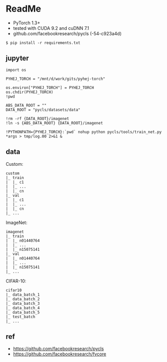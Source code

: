 # ReadMe
* PyTorch 1.3+
* tested with CUDA 9.2 and cuDNN 7.1
* github.com/facebookresearch/pycls (-54-c923a4d)

```
$ pip install -r requirements.txt
```

## jupyter
```
import os

PYHEJ_TORCH = "/mnt/d/work/gits/pyhej-torch"

os.environ["PYHEJ_TORCH"] = PYHEJ_TORCH
os.chdir(PYHEJ_TORCH)
!pwd

ABS_DATA_ROOT = ""
DATA_ROOT = "pycls/datasets/data"

!rm -rf {DATA_ROOT}/imagenet
!ln -s {ABS_DATA_ROOT} {DATA_ROOT}/imagenet

!PYTHONPATH={PYHEJ_TORCH}:`pwd` nohup python pycls/tools/train_net.py *args > tmp/log.00 2>&1 &
```

## data
Custom:
```
custom
|_ train
|  |_ c1
|  |_ ...
|  |_ cn
|_ val
|  |_ c1
|  |_ ...
|  |_ cn
|_ ...
```

ImageNet:
```
imagenet
|_ train
|  |_ n01440764
|  |_ ...
|  |_ n15075141
|_ val
|  |_ n01440764
|  |_ ...
|  |_ n15075141
|_ ...
```

CIFAR-10:
```
cifar10
|_ data_batch_1
|_ data_batch_2
|_ data_batch_3
|_ data_batch_4
|_ data_batch_5
|_ test_batch
|_ ...
```

## ref
* https://github.com/facebookresearch/pycls
* https://github.com/facebookresearch/fvcore
